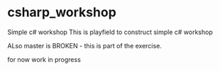 # csharp_workshop
Simple c# workshop
This is playfield to construct simple c# workshop

ALso master is BROKEN - this is part of the exercise.

for now work in progress
